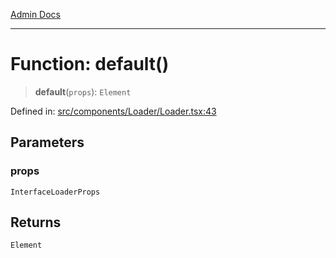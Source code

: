 [Admin Docs](/)

***

# Function: default()

> **default**(`props`): `Element`

Defined in: [src/components/Loader/Loader.tsx:43](https://github.com/PalisadoesFoundation/talawa-admin/blob/main/src/components/Loader/Loader.tsx#L43)

## Parameters

### props

`InterfaceLoaderProps`

## Returns

`Element`
